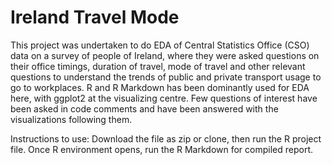 # Ireland Travel Mode
This project was undertaken to do EDA of Central Statistics Office (CSO) data on a survey of people of Ireland, where they were asked questions on their office timings, duration of travel, mode of travel and other relevant
questions to understand the trends of public and private transport usage to go to workplaces. R and R Markdown has been dominantly used for EDA here, with ggplot2 at the visualizing centre.
Few questions of interest have been asked in code comments and have been answered with the visualizations following them.

Instructions to use:
Download the file as zip or clone, then run the R project file. Once R environment opens, run the R Markdown for compiled report. 

